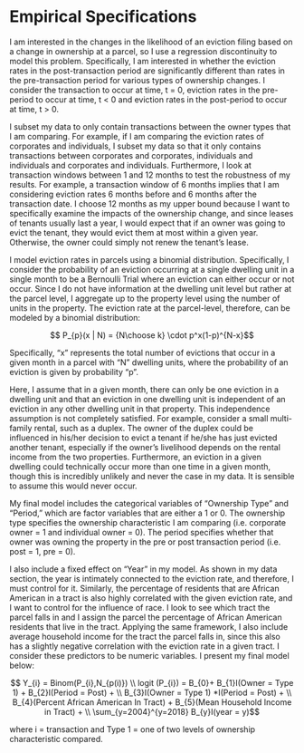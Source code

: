 
# Empirical Specifications 

I am interested in the changes in the likelihood of an eviction filing based on a change in ownership at a parcel, so I use a regression discontinuity to model this problem. Specifically, I am interested in whether the eviction rates in the post-transaction period are significantly different than rates in the pre-transaction period for various types of ownership changes. I consider the transaction to occur at time, t = 0, eviction rates in the pre-period to occur at time, t < 0 and eviction rates in the post-period to occur at time, t > 0.  

I subset my data to only contain transactions between the owner types that I am comparing. For example, if I am comparing the eviction rates of corporates and individuals, I subset my data so that it only contains transactions between corporates and corporates, individuals and individuals and corporates and individuals. Furthermore, I look at transaction windows between 1 and 12 months to test the robustness of my results. For example, a transaction window of 6 months implies that I am considering eviction rates 6 months before and 6 months after the transaction date. I choose 12 months as my upper bound because I want to specifically examine the impacts of the ownership change, and since leases of tenants usually last a year, I would expect that if an owner was going to evict the tenant, they would evict them at most within a given year. Otherwise, the owner could simply not renew the tenant’s lease.  

I model eviction rates in parcels using a binomial distribution. Specifically, I consider the probability of an eviction occurring at a single dwelling unit in a single month to be a Bernoulli Trial where an eviction can either occur or not occur. Since I do not have information at the dwelling unit level but rather at the parcel level, I aggregate up to the property level using the number of units in the property. The eviction rate at the parcel-level, therefore, can be modeled by a binomial distribution:

$$ P_{p}(x | N)  =  {N\choose k} \cdot p^x(1-p)^{N-x}$$

Specifically, “x” represents the total number of evictions that occur in a given month in a parcel with “N” dwelling units, where the probability of an eviction is given by probability “p”.  

Here, I assume that in a given month, there can only be one eviction in a dwelling unit and that an eviction in one dwelling unit is independent of an eviction in any other dwelling unit in that property. This independence assumption is not completely satisfied. For example, consider a small multi-family rental, such as a duplex. The owner of the duplex could be influenced in his/her decision to evict a tenant if he/she has just evicted another tenant, especially if the owner’s livelihood depends on the rental income from the two properties. Furthermore, an eviction in a given dwelling could technically occur more than one time in a given month, though this is incredibly unlikely and never the case in my data. It is sensible to assume this would never occur.  

My final model includes the categorical variables of “Ownership Type” and “Period,” which are factor variables that are either a 1 or 0. The ownership type specifies the ownership characteristic I am comparing (i.e. corporate owner = 1 and individual owner = 0). The period specifies whether that owner was owning the property in the pre or post transaction period (i.e. post = 1, pre = 0).  

I also include a fixed effect on “Year” in my model. As shown in my data section, the year is intimately connected to the eviction rate, and therefore, I must control for it. Similarly, the percentage of residents that are African American in a tract is also highly correlated with the given eviction rate, and I want to control for the influence of race. I look to see which tract the parcel falls in and I assign the parcel the percentage of African American residents that live in the tract. Applying the same framework, I also include average household income for the tract the parcel falls in, since this also has a slightly negative correlation with the eviction rate in a given tract. I consider these predictors to be numeric variables. I present my final model below: 

$$ Y_{i} = Binom(P_{i},N_{p(i)}) \\ logit (P_{i}) = B_{0}+ B_{1}I(Owner = Type 1)  + B_{2}I(Period = Post) + \\ B_{3}I(Owner = Type 1) *I(Period = Post) + \\ 
B_{4}(Percent African American In Tract) + B_{5}(Mean Household Income in Tract) + \\
\sum_{y=2004}^{y=2018} B_{y}I(year = y)$$

where i = transaction and Type 1 = one of two levels of ownership characteristic compared.

